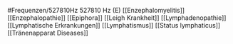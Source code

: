 #Frequenzen/527810Hz
527810 Hz (E)
[[Enzephalomyelitis]]
[[Enzephalopathie]]
[[Epiphora]]
[[Leigh Krankheit]]
[[Lymphadenopathie]]
[[Lymphatische Erkrankungen]]
[[Lymphatismus]]
[[Status lymphaticus]]
[[Tränenapparat Diseases]]